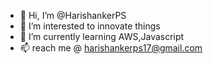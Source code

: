 - 👋 Hi, I’m @HarishankerPS
- 👀 I’m interested to innovate things
- 🌱 I’m currently learning AWS,Javascript
- 📫 reach me @ harishankerps17@gmail.com

<!---
HarishankerPS/HarishankerPS is a ✨ special ✨ repository because its `README.md` (this file) appears on your GitHub profile.
You can click the Preview link to take a look at your changes.
--->
